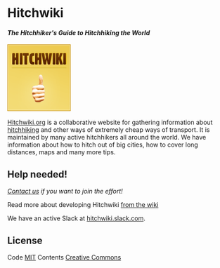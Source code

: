 # Hitchwiki

#### _The Hitchhiker's Guide to Hitchhiking the World_

![Hitchwiki logo](public/wiki-badge.png)

[Hitchwiki.org](http://hitchwiki.org/) is a collaborative website for
gathering information about
[hitchhiking](http://hitchwiki.org/en/Hitchhiking) and other ways of
extremely cheap ways of transport. It is maintained by many active
hitchhikers all around the world. We have information about how to
hitch out of big cities, how to cover long distances, maps and many
more tips.

<!-- [![Build Status](https://travis-ci.org/Hitchwiki/hitchwiki.svg?branch=master)](https://travis-ci.org/Hitchwiki/hitchwiki) -->

## Help needed!
_[Contact us](http://hitchwiki.org/en/Template:Communityportal) if you want to join the effort!_

Read more about developing Hitchwiki [from the wiki](https://github.com/Hitchwiki/hitchwiki/wiki)

We have an active Slack at [hitchwiki.slack.com](https://hitchwiki.slack.com/).

## License
Code [MIT](LICENSE.md)
Contents [Creative Commons](http://creativecommons.org/licenses/by-sa/4.0/)
